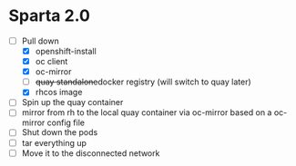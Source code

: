 # Sparta 2.0

* [ ] Pull down
    * [x] openshift-install
    * [x] oc client
    * [x] oc-mirror
    * [ ] <s>quay standalone</s>docker registry (will switch to quay later)
    * [x] rhcos image
* [ ] Spin up the quay container
* [ ] mirror from rh to the local quay container via oc-mirror based on a oc-mirror config file
* [ ] Shut down the pods
* [ ] tar everything up
* [ ] Move it to the disconnected network
